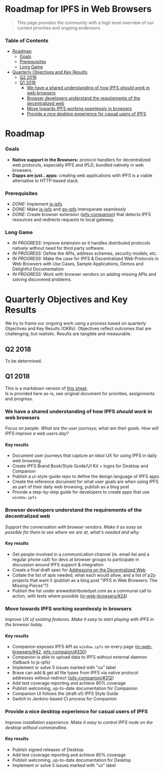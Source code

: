 # Roadmap for IPFS in Web Browsers

> This page provides the community with a high level overview of our current priorities and ongoing endevours.

### Table of Contents

* [Roadmap](#roadmap)
    * [Goals](#goals)
    * [Prerequisites](#prerequisites)
    * [Long Game](#long-game)
* [Quarterly Objectives and Key Results](#quarterly-objectives-and-key-results)
    * [Q2 2018](#q2-2018)
    * [Q1 2018](#q1-2018)
        * [We have a shared understanding of how IPFS <em>should work</em> in web browsers](#we-have-a-shared-understanding-of-how-ipfs-should-work-in-web-browsers)
        * [Browser developers understand the requirements of the decentralized web](#browser-developers-understand-the-requirements-of-the-decentralized-web)
        * [Move towards IPFS working seamlessly in browsers](#move-towards-ipfs-working-seamlessly-in-browsers)
        * [Provide a nice desktop experience for casual users of IPFS](#provide-a-nice-desktop-experience-for-casual-users-of-ipfs)

# Roadmap

### Goals
- **Native support in the Browsers:** protocol handlers for decentralized web protocols, especially IPFS and IPLD, bundled natively in web browsers.
- **Dapps are just.. apps:** creating web applications with IPFS is a viable alternative to HTTP-based stack.

### Prerequisites
- *DONE:* Implement [js-ipfs](https://github.com/ipfs/js-ipfs)
- *DONE:* Make [js-ipfs](https://github.com/ipfs/js-ipfs) and [go-ipfs](https://github.com/ipfs/go-ipfs) interoperate seamlessly
- *DONE:* Create browser extension ([ipfs-companion](https://github.com/ipfs-shipyard/ipfs-companion)) that detects IPFS resources and redirects requests to local gateway.

### Long Game
- *IN PROGRESS:* Improve extension so it handles distributed protocols natively without need for third party software.
- *IN PROGRESS:* Define the APIs, address schemes, security models, etc.
- *IN PROGRESS:* Make the case for IPFS & Decentralized Web Protocols in Web Browsers with Use Cases, Sample Applications, Demos and Delightful Documentation
- *IN PROGRESS:* Work with browser vendors on adding missing APIs and solving discovered problems.


# Quarterly Objectives and Key Results

We try to frame our ongoing work using a process based on quarterly Objectives and Key Results (OKRs).
Objectives reflect outcomes that are challenging, but realistic. Results are tangible and measurable.

## Q2 2018

To be determined.

## Q1 2018

This is a markdown version of [this sheet](https://docs.google.com/spreadsheets/d/1clB-W489rJpbOEs2Q7Q2Jf1WMXHQxXgccBcUJS9QTiI/edit#gid=1872064387).    
Is is provided here as-is, see original document for priorities, assignments and progress.

### We have a shared understanding of **how IPFS _should work_ in web browsers**

_Focus on people. What are the user journeys; what are their goals. How will IPFS improve a web users day?_

#### Key results

- Document user journeys that capture an ideal UX for using IPFS in daily web browsing
- Create IPFS Brand Book/Style Guide/UI Kit + logos for Desktop and Companion
- Publish a ui-style-guide repo to define the design language of IPFS apps
- Create the reference document for what user goals are when using IPFS as part of their daily web browsing, publish as a blog post
- Provide a step-by-step guide for developers to create apps that use `window.ipfs`


### Browser developers understand the **requirements of the decentralized web**

_Support the conversation with browser vendors. Make it as easy as possible for them to see where we are at, what's needed and why._

#### Key results

- Get people involved in a communication channel (ie. email list and a regular phone call) for devs at browser groups to participate in discussion around IPFS support & integration
- Create a final draft spec for [Addressing on the Decentralized Web](https://github.com/ipfs/specs/tree/master/dweb-addressing)
- Collate the list of apis needed, what each would allow, and a list of p2p projects that want it (publish as a blog post "IPFS in Web Browsers: The Missing Pieces"?)
- Publish the list under arewedistributedyet.com as a communal call to action, with tests where possible ([in-web-browsers/#24](https://github.com/ipfs/in-web-browsers/issues/24))


### Move towards IPFS **working seamlessly in browsers**

_Improve UX of existing features. Make it easy to start playing with IPFS in the browser today._

#### Key results

- Companion exposes IPFS API as `window.ipfs` on every page ([in-web-browsers/#42](https://github.com/ipfs/in-web-browsers/issues/42), [ipfs-compaion/#330](https://github.com/ipfs-shipyard/ipfs-companion/issues/330))
- Companion is able to upload data to IPFS without external daemon (fallback to js-ipfs)
- Implement or solve 5 issues marked with "ux" label
- Brave can add & get all file types from IPFS via native protocol addresses without redirect ([ipfs-companion/#312](https://github.com/ipfs/ipfs-companion/issues/312))
- Add test coverage reporting and achieve 80% coverage
- Publish welcoming, up-to-date documentation for Companion
- Companion UI follows the (draft of) IPFS Style Guide
- Switch to Jenkins-based CI process for Companion


### Provide a nice **desktop experience for casual users** of IPFS

_Improve installation experience. Make it easy to control IPFS node on the desktop without commandline._

#### Key results

- Publish signed releases of Desktop
- Add test coverage reporting and achieve 80% coverage
- Publish welcoming, up-to-date documentation for Desktop
- Implement or solve 5 issues marked with "ux" label

